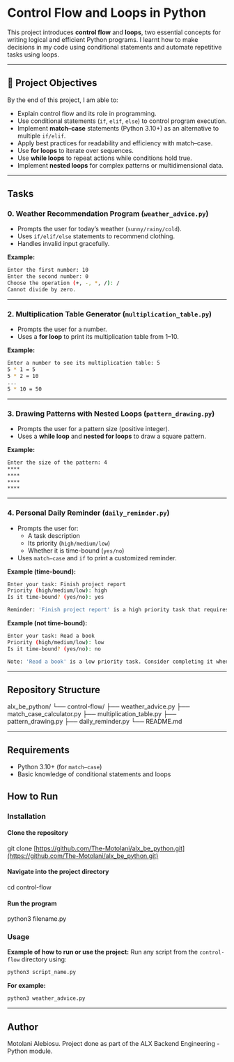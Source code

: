 # Control Flow and Loops in Python  

This project introduces **control flow** and **loops**, two essential concepts for writing logical and efficient Python programs. I learnt how to make decisions in my code using conditional statements and automate repetitive tasks using loops.

---

## 📖 Project Objectives  

By the end of this project, I am able to:  

- Explain control flow and its role in programming.  
- Use conditional statements (`if`, `elif`, `else`) to control program execution.  
- Implement **match–case** statements (Python 3.10+) as an alternative to multiple `if/elif`.  
- Apply best practices for readability and efficiency with match–case.  
- Use **for loops** to iterate over sequences.  
- Use **while loops** to repeat actions while conditions hold true.  
- Implement **nested loops** for complex patterns or multidimensional data.  

---

## Tasks  

### 0. Weather Recommendation Program (`weather_advice.py`)  

- Prompts the user for today’s weather (`sunny/rainy/cold`).  
- Uses `if/elif/else` statements to recommend clothing.  
- Handles invalid input gracefully.  

**Example:**  

``` bash
Enter the first number: 10
Enter the second number: 0
Choose the operation (+, -, *, /): /
Cannot divide by zero.
```

---

### 2. Multiplication Table Generator (`multiplication_table.py`)  

- Prompts the user for a number.  
- Uses a **for loop** to print its multiplication table from 1–10.  

**Example:**

```bash
Enter a number to see its multiplication table: 5
5 * 1 = 5
5 * 2 = 10
...
5 * 10 = 50
```

---

### 3. Drawing Patterns with Nested Loops (`pattern_drawing.py`)

- Prompts the user for a pattern size (positive integer).  
- Uses a **while loop** and **nested for loops** to draw a square pattern.  

**Example:**  

``` bash
Enter the size of the pattern: 4
****
****
****
****
```

---

### 4. Personal Daily Reminder (`daily_reminder.py`)  

- Prompts the user for:  
  - A task description  
  - Its priority (`high/medium/low`)  
  - Whether it is time-bound (`yes/no`)  
- Uses `match–case` and `if` to print a customized reminder.  

**Example (time-bound):**  

```bash
Enter your task: Finish project report
Priority (high/medium/low): high
Is it time-bound? (yes/no): yes

Reminder: 'Finish project report' is a high priority task that requires immediate attention today!
```

**Example (not time-bound):**  

```bash
Enter your task: Read a book
Priority (high/medium/low): low
Is it time-bound? (yes/no): no

Note: 'Read a book' is a low priority task. Consider completing it when you have free time.
```

---

## Repository Structure  

alx_be_python/
└── control-flow/
├── weather_advice.py
├── match_case_calculator.py
├── multiplication_table.py
├── pattern_drawing.py
├── daily_reminder.py
└── README.md

---

## Requirements  

- Python 3.10+ (for `match–case`)  
- Basic knowledge of conditional statements and loops  

## How to Run  

### Installation

#### Clone the repository

git clone [https://github.com/The-Motolani/alx_be_python.git](https://github.com/The-Motolani/alx_be_python.git)  

#### Navigate into the project directory

cd control-flow  

#### Run the program

python3 filename.py  

### Usage

**Example of how to run or use the project:**
Run any script from the `control-flow` directory using:  

```bash
python3 script_name.py 
```

**For example:**

```bash
python3 weather_advice.py
```

---

## Author

Motolani Alebiosu. Project done as part of the ALX Backend Engineering - Python module.
